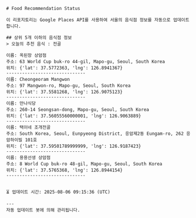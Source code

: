 
    # Food Recommendation Status

    이 리포지토리는 Google Places API를 사용하여 서울의 음식점 정보를 자동으로 업데이트합니다.

    ## 상위 5개 이하의 음식점 정보
    > 오늘의 추천 음식 : 전골

	이름: 옥된장 상암점
	주소: 63 World Cup buk-ro 44-gil, Mapo-gu, Seoul, South Korea
	위치: {'lat': 37.5772363, 'lng': 126.8941367}
	------------------------------
	이름: Cheongeoram Mangwon
	주소: 97 Mangwon-ro, Mapo-gu, Seoul, South Korea
	위치: {'lat': 37.5581268, 'lng': 126.9075123}
	------------------------------
	이름: 만나식당
	주소: 260-14 Seongsan-dong, Mapo-gu, Seoul, South Korea
	위치: {'lat': 37.56055560000001, 'lng': 126.9063889}
	------------------------------
	이름: 택이네 조개전골
	주소: South Korea, Seoul, Eunpyeong District, 응암제2동 Eungam-ro, 262 응암하이빌 101호
	위치: {'lat': 37.59501789999999, 'lng': 126.9187423}
	------------------------------
	이름: 용용선생 상암점
	주소: 8 World Cup buk-ro 48-gil, Mapo-gu, Seoul, South Korea
	위치: {'lat': 37.5765368, 'lng': 126.8944154}
	------------------------------


    ⏳ 업데이트 시간: 2025-08-06 09:15:36 (UTC)

    ---
    자동 업데이트 봇에 의해 관리됩니다.
    